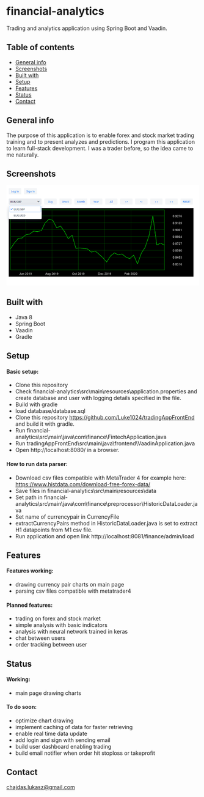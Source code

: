 # financial-analytics
Trading and analytics application using Spring Boot and Vaadin.

## Table of contents
* [General info](#general-info)
* [Screenshots](#screenshots)
* [Built with](#built-with)
* [Setup](#setup)
* [Features](#features)
* [Status](#status)
* [Contact](#contact)

## General info

The purpose of this application is to enable forex and stock market trading training and to present analyzes and predictions.
I program this application to learn full-stack development. I was a trader before, so the idea came to me naturally.

## Screenshots
![Example screenshot](./img/img1.png)

## Built with
* Java 8 
* Spring Boot
* Vaadin
* Gradle

## Setup
#### Basic setup:
* Clone this repository 
* Check financial-analytics\src\main\resources\application.properties and create database and user with logging details specified in the file.
* Build with gradle
* load database/database.sql
* Clone this repository https://github.com/Luke1024/tradingAppFrontEnd and build it with gradle.
* Run financial-analytics\src\main\java\com\finance\FintechApplication.java
* Run tradingAppFrontEnd\src\main\java\frontend\VaadinApplication.java
* Open http://localhost:8080/ in a browser.

#### How to run data parser:
* Download csv files compatible with MetaTrader 4 for example here: https://www.histdata.com/download-free-forex-data/
* Save files in financial-analytics\src\main\resources\data
* Set path in financial-analytics\src\main\java\com\finance\preprocessor\HistoricDataLoader.java
* Set name of currencypair in CurrencyFile
* extractCurrencyPairs method in HistoricDataLoader.java is set to extract H1 datapoints from M1 csv file.
* Run application and open link http://localhost:8081/finance/admin/load

## Features
#### Features working:
* drawing currency pair charts on main page
* parsing csv files compatible with metatrader4

#### Planned features:
* trading on forex and stock market
* simple analysis with basic indicators
* analysis with neural network trained in keras
* chat between users
* order tracking between user

## Status
#### Working:
* main page drawing charts
#### To do soon:
* optimize chart drawing
* implement caching of data for faster retrieving
* enable real time data update
* add login and sign with sending email 
* build user dashboard enabling trading
* build email notifier when order hit stoploss or takeprofit

## Contact
chajdas.lukasz@gmail.com